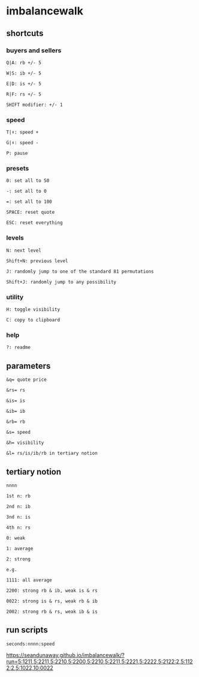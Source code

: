 # imbalancewalk

## shortcuts

### buyers and sellers
```
Q|A: rb +/- 5

W|S: ib +/- 5

E|D: is +/- 5

R|F: rs +/- 5

SHIFT modifier: +/- 1
```

### speed
```
T|⬆: speed +

G|⬇: speed -

P: pause
```

### presets
```
0: set all to 50

-: set all to 0

=: set all to 100

SPACE: reset quote

ESC: reset everything
```

### levels
```
N: next level

Shift+N: previous level

J: randomly jump to one of the standard 81 permutations

Shift+J: randomly jump to any possibility
```

### utility
```
H: toggle visibility

C: copy to clipboard
```

### help
```
?: readme
```

## parameters
```
&q= quote price

&rs= rs

&is= is

&ib= ib

&rb= rb

&s= speed

&h= visibility

&l= rs/is/ib/rb in tertiary notion
```

## tertiary notion
```
nnnn

1st n: rb

2nd n: ib

3nd n: is

4th n: rs

0: weak

1: average

2: strong

e.g.

1111: all average

2200: strong rb & ib, weak is & rs

0022: strong is & rs, weak rb & ib

2002: strong rb & rs, weak ib & is
```

## run scripts
```
seconds:nnnn:speed
```
https://seandunaway.github.io/imbalancewalk/?run=5:1211,5:2211,5:2210,5:2200,5:2210,5:2211,5:2221,5:2222,5:2122:2,5:1122:2,5:1022,10:0022
